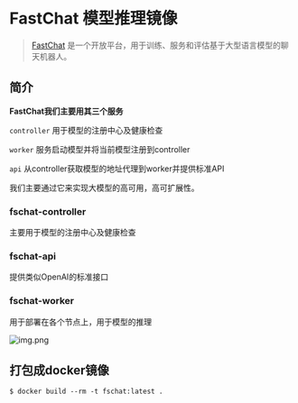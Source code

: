 # FastChat 模型推理镜像

> [FastChat](https://github.com/lm-sys/FastChat) 是一个开放平台，用于训练、服务和评估基于大型语言模型的聊天机器人。

## 简介

**FastChat我们主要用其三个服务**

`controller` 用于模型的注册中心及健康检查

`worker` 服务启动模型并将当前模型注册到controller

`api` 从controller获取模型的地址代理到worker并提供标准API

我们主要通过它来实现大模型的高可用，高可扩展性。

### fschat-controller

主要用于模型的注册中心及健康检查

### fschat-api

提供类似OpenAI的标准接口

### fschat-worker

用于部署在各个节点上，用于模型的推理

![img.png](https://github.com/lm-sys/FastChat/raw/main/assets/server_arch.png)

## 打包成docker镜像

```
$ docker build --rm -t fschat:latest .
```